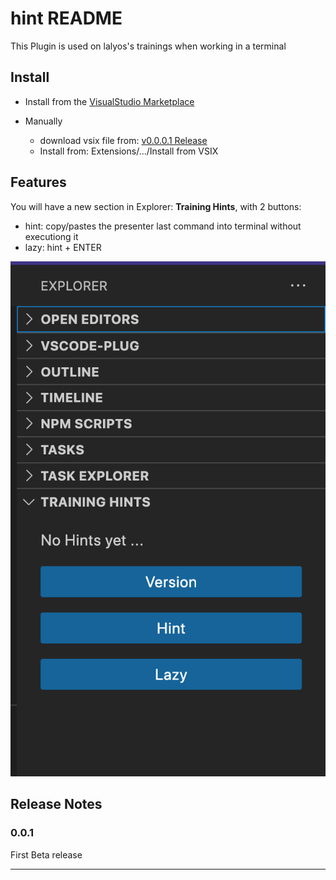 # hint README

This Plugin is used on lalyos's trainings when working in a terminal

## Install

- Install from the [VisualStudio Marketplace](https://marketplace.visualstudio.com/items?itemName=lalyos.hint)

- Manually
  - download vsix file from: [v0.0.0.1 Release](https://github.com/lalyos/vscode-plugin-hint/releases/download/v0.0.1/hint-0.0.1.vsix)
  - Install from: Extensions/.../Install from VSIX

## Features

You will have a new section in Explorer: **Training Hints**, with 2 buttons:
- hint: copy/pastes the presenter last command into terminal without executiong it
- lazy: hint + ENTER

![screenshot](vsc-plugin-hint.png)

## Release Notes


### 0.0.1

First Beta release

---
